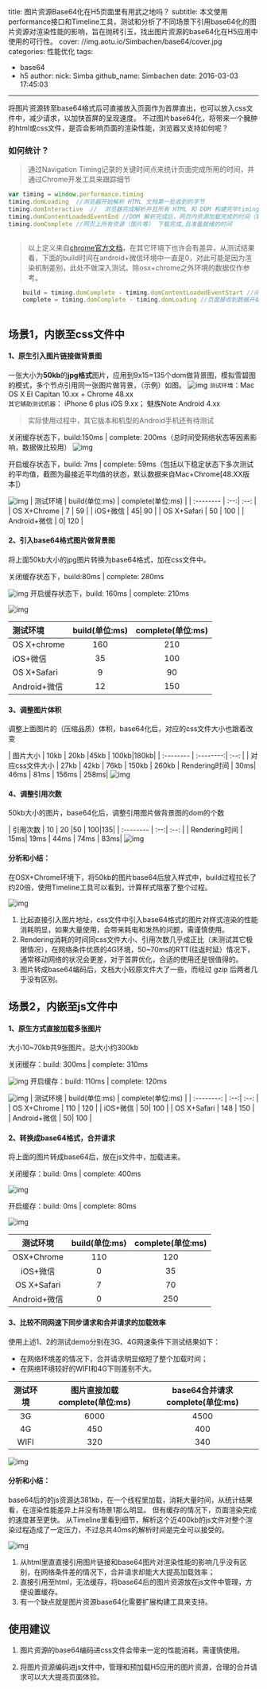 title: 图片资源Base64化在H5页面里有用武之地吗？
subtitle: 本文使用performance接口和Timeline工具，测试和分析了不同场景下引用base64化的图片资源对渲染性能的影响，旨在抛砖引玉，找出图片资源的base64化在H5应用中使用的可行性。
cover: //img.aotu.io/Simbachen/base64/cover.jpg
categories: 性能优化
tags:
  - base64
  - h5
author:
  nick: Simba
  github_name: Simbachen
date: 2016-03-03 17:45:03
---

将图片资源转至base64格式后可直接放入页面作为首屏直出，也可以放入css文件中，减少请求，以加快首屏的呈现速度。 
不过图片base64化，将带来一个臃肿的html或css文件，是否会影响页面的渲染性能，浏览器又支持如何呢？

### 如何统计？
>通过Navigation Timing记录的关键时间点来统计页面完成所用的时间，并通过Chrome开发工具来跟踪细节


```javascript
var timing = window.performance.timing
timing.domLoading  //浏览器开始解析 HTML 文档第一批收到的字节
timing.domInteractive  //  浏览器完成解析并且所有 HTML 和 DOM 构建完毕timing.domContentLoadedEventStart //DOM 解析完成后，网页内资源加载开始的时间
timing.domContentLoadedEventEnd //DOM 解析完成后，网页内资源加载完成的时间（如 JS 脚本加载执行完毕）
timing.domComplete //网页上所有资源（图片等） 下载完成,且准备就绪的时间
      
```
>以上定义来自[chrome官方文档](https://developers.google.com/web/fundamentals/performance/critical-rendering-path/measure-crp?hl=zh-cn)，在其它环境下也许会有差异，从测试结果看，下面的build时间在android+微信环境中一直是0，对此可能是因为渲染机制差别，此处不做深入测试。除osx+chrome之外环境的数据仅作参考。

```javascript
	build = timing.domComplete - timing.domContentLoadedEventStart //间隔记录网页内资源加载和呈现时间。
	complete = timing.domComplete - timing.domLoading //页面接收到数据开始到呈现完毕的总时间。
	
```

## 场景1，内嵌至css文件中
#### 1、原生引入图片链接做背景图

一张大小为**50kb**的**jpg格式**图片，应用到9x15=135个dom做背景图，模拟雪碧图的模式，多个节点引用同一张图片做背景，（示例）如图。
![img](//img.aotu.io/Simbachen/base64/1455676041355.png)
`测试环境`：Mac OS X EI Capitan 10.xx + Chrome 48.xx  
`其它辅助测试机器`：  iPhone 6 plus iOS 9.xx； 魅族Note Android 4.xx
>实际使用过程中，其它版本和机型的Android手机还有待测试


关闭缓存状态下，build:150ms | complete: 200ms（总时间受网络状态等因素影响，数据做比较用）
![img](//img.aotu.io/Simbachen/base64/1455624301638.png)

开启缓存状态下，build: 7ms |  complete: 59ms（包括以下稳定状态下多次测试的平均值，截图为最接近平均值的状态，默认数据来自Mac+Chrome[48.XX版本]）

![img](//img.aotu.io/Simbachen/base64/1455624345624.png)
| 测试环境      |    build(单位:ms) | complete(单位:ms)  |
| :-------- | :--:| :--: |
| OS X+Chrome  | 7 |  59   |
| iOS+微信     |   45|  90  |
| OS X+Safari      |    50 | 100  |
| Android+微信      |   0| 120  |
#### 2、引入base64格式图片做背景图

将上面50kb大小的jpg图片转换为base64格式，加在css文件中。

关闭缓存状态下，build:80ms | complete: 280ms

![img](//img.aotu.io/Simbachen/base64/1455629551042.png)
开启缓存状态下，build: 160ms |  complete: 210ms

![img](//img.aotu.io/Simbachen/base64/1455629572545.png)


| 测试环境      |    build(单位:ms) | complete(单位:ms)  |
| :-------- | :--:| :--: |
| OS X+chrome  | 160 |  210   |
| iOS+微信     |   35|  100  |
| OS X+Safari      |    9 | 90  |
| Android+微信      |   12| 150  |


#### 3、调整图片体积
调整上面图片的（压缩品质）体积，base64化后，对应的css文件大小也跟着改变

| 图片大小     |   10kb | 20kb |45kb | 100kb|180kb|
| :-------- | :--------:| :--: |
| 对应css文件大小  | 27kb |  42kb | 76kb | 150kb | 260kb
| Rendering时间     |   30ms| 46ms | 81ms | 156ms | 258ms|
![img](//img.aotu.io/Simbachen/base64/data1.png)

#### 4、调整引用次数

50kb大小的图片，base64化后，调整引用图片做背景图的dom的个数

| 引用次数     |   10 | 20 |50 | 100|135|
| :-------- | :--:| :--: |
| Rendering时间     |   15ms| 19ms | 44ms | 74ms | 83ms|
![img](//img.aotu.io/Simbachen/base64/data2.png)

#### 分析和小结：

在OSX+Chrome环境下，将50kb的图片base64后放入样式中，build过程拉长了约20倍，使用Timeline工具可以看到，计算样式阻塞了整个过程。


![img](//img.aotu.io/Simbachen/base64/1455634381569.png)



1. 比起直接引入图片地址，css文件中引入base64格式的图片对样式渲染的性能消耗明显，如果大量使用，会带来耗电和发热的问题，需谨慎使用。
2. Rendering消耗的时间同css文件大小、引用次数几乎成正比（未测试其它极限情况），在网络条件优质的4G环境，50~70ms的RTT(往返时延）情况下，通常移动网络的状况会更差，对于首屏优化，合适的使用还是很值得的。
3. 图片转成base64编码后，文档大小较原文件大了一些，而经过 gzip 后两者几乎没有区别。



## 场景2，内嵌至js文件中

#### 1、原生方式直接加载多张图片

大小10~70kb共9张图片。总大小约300kb

关闭缓存：build: 300ms |  complete: 310ms

![img](//img.aotu.io/Simbachen/base64/1455634756427.png)
开启缓存：build: 110ms |  complete: 120ms

![img](//img.aotu.io/Simbachen/base64/1455634772411.png)
| 测试环境      |    build(单位:ms) | complete(单位:ms)  |
| :--------: | :--:| :--: |
| OS X+Chrome  | 110 |  120   |
| iOS+微信     |   50|  100  |
| OS X+Safari      |    148 | 150  |
| Android+微信      |   50| 100  |

#### 2、转换成base64格式，合并请求

将上面的图片转成base64后，放在js文件中，加载进来。

关闭缓存：build: 0ms |  complete: 400ms

![img](//img.aotu.io/Simbachen/base64/1455634859983.png)

开启缓存：build: 0ms |  complete: 80ms

![img](//img.aotu.io/Simbachen/base64/1455634882064.png)

| 测试环境      |    build(单位:ms) | complete(单位:ms)  |
| :--------: | :--:| :--: |
| OSX+Chrome  | 110 |  120   |
| iOS+微信     |   0|  35  |
| OS X+Safari      |    7 | 70  |
| Android+微信      |   0| 250  |
#### 3、比较不同网速下同步请求和合并请求的加载效率
使用上述1、2的测试demo分别在3G、4G网速条件下测试结果如下：

- 在网络环境差的情况下，合并请求明显缩短了整个加载时间；
- 在网络环境较好的WIFI和4G下则差别不大。

| 测试环境    | 图片直接加载 complete(单位:ms)   | base64合并请求 complete(单位:ms)   |
| :--------: | :--: | :--:|
| 3G         | 6000 | 4500 |
| 4G         |   450 | 400 |
| WIFI       |   320 | 340 |
![img](//img.aotu.io/Simbachen/base64/data3.png)
#### 分析和小结：
base64后的的js资源达381kb，在一个线程里加载，消耗大量时间，从统计结果看，在渲染性能差异上并没有场景1那么明显。
但有缓存的情况下，页面渲染完成的速度甚至更快。
从Timeline里看到细节，解析这个近400kb的js文件对整个渲染过程造成了一定压力，不过总共40ms的解析时间是完全可以接受的。


![img](//img.aotu.io/Simbachen/base64/1455635010603.png)

1. 从html里直直接引用图片链接和base64图片对渲染性能的影响几乎没有区别，在网络条件差的情况下，合并请求却能大大提高加载效率；
2.  直接引用至html，无法缓存，将base64后的图片资源放在js文件中管理，方便设置缓存。
3.  有一个缺点就是图片资源base64化需要扩展构建工具来支持。

## 使用建议
1. 图片资源的base64编码进css文件会带来一定的性能消耗，需谨慎使用。

2. 将图片资源编码进js文件中，管理和预加载H5应用的图片资源，合理的合并请求可以大大提高页面体验。
